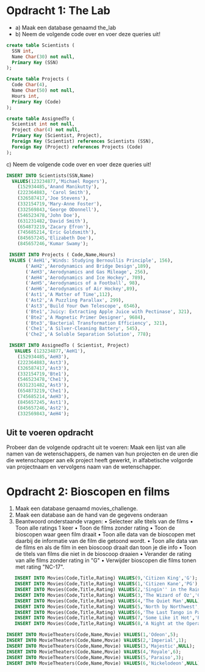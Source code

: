 # Opdracht 1: The Lab

- a) Maak een database genaamd the_lab
- b) Neem de volgende code over en voer deze queries uit!

```sql
create table Scientists (
  SSN int,
  Name Char(30) not null,
  Primary Key (SSN)
);

Create table Projects (
  Code Char(4),
  Name Char(50) not null,
  Hours int,
  Primary Key (Code)
);

create table AssignedTo (
  Scientist int not null,
  Project char(4) not null,
  Primary Key (Scientist, Project),
  Foreign Key (Scientist) references Scientists (SSN),
  Foreign Key (Project) references Projects (Code)
);
```

c) Neem de volgende code over en voer deze queries uit!

```sql
INSERT INTO Scientists(SSN,Name)
  VALUES(123234877,'Michael Rogers'),
    (152934485,'Anand Manikutty'),
    (222364883, 'Carol Smith'),
    (326587417,'Joe Stevens'),
    (332154719,'Mary-Anne Foster'),
    (332569843,'George ODonnell'),
    (546523478,'John Doe'),
    (631231482,'David Smith'),
    (654873219,'Zacary Efron'),
    (745685214,'Eric Goldsmith'),
    (845657245,'Elizabeth Doe'),
    (845657246,'Kumar Swamy');

 INSERT INTO Projects ( Code,Name,Hours)
 VALUES ('AeH1','Winds: Studying Bernoullis Principle', 156),
       ('AeH2','Aerodynamics and Bridge Design',189),
       ('AeH3','Aerodynamics and Gas Mileage', 256),
       ('AeH4','Aerodynamics and Ice Hockey', 789),
       ('AeH5','Aerodynamics of a Football', 98),
       ('AeH6','Aerodynamics of Air Hockey',89),
       ('Ast1','A Matter of Time',112),
       ('Ast2','A Puzzling Parallax', 299),
       ('Ast3','Build Your Own Telescope', 6546),
       ('Bte1','Juicy: Extracting Apple Juice with Pectinase', 321),
       ('Bte2','A Magnetic Primer Designer', 9684),
       ('Bte3','Bacterial Transformation Efficiency', 321),
       ('Che1','A Silver-Cleaning Battery', 545),
       ('Che2','A Soluble Separation Solution', 778);

 INSERT INTO AssignedTo ( Scientist, Project)
   VALUES (123234877,'AeH1'),
    (152934485,'AeH3'),
    (222364883,'Ast3'),
    (326587417,'Ast3'),
    (332154719,'Bte1'),
    (546523478,'Che1'),
    (631231482,'Ast3'),
    (654873219,'Che1'),
    (745685214,'AeH3'),
    (845657245,'Ast1'),
    (845657246,'Ast2'),
    (332569843,'AeH4');
```

## Uit te voeren opdracht

Probeer dan de volgende opdracht uit te voeren: Maak een lijst van alle namen van de wetenschappers, de namen van hun projecten en de uren die die wetenschapper aan elk project heeft gewerkt, in alfabetische volgorde van projectnaam en vervolgens naam van de wetenschapper.

# Opdracht 2: Bioscopen en films

1. Maak een database genaamd movies_challenge.
2. Maak een database aan de hand van de gegevens onderaan
3. Beantwoord onderstaande vragen:
   • Selecteer alle titels van de films
   • Toon alle ratings 1 keer
   • Toon de films zonder rating
   • Toon de bioscopen waar geen film draait
   • Toon alle data van de bioscopen met daarbij de informatie van de film die getoond wordt.
   • Toon alle data van de films en als de film in een bioscoop draait dan toon je die info
   • Toon de titels van films die niet in de bioscoop draaien
   • Verander de rating van alle films zonder rating in "G"
   • Verwijder bioscopen die films tonen met rating "NC-17".

```sql
   INSERT INTO Movies(Code,Title,Rating) VALUES(9,'Citizen King','G');
   INSERT INTO Movies(Code,Title,Rating) VALUES(1,'Citizen Kane','PG');
   INSERT INTO Movies(Code,Title,Rating) VALUES(2,'Singin'' in the Rain','G');
   INSERT INTO Movies(Code,Title,Rating) VALUES(3,'The Wizard of Oz','G');
   INSERT INTO Movies(Code,Title,Rating) VALUES(4,'The Quiet Man',NULL);
   INSERT INTO Movies(Code,Title,Rating) VALUES(5,'North by Northwest',NULL);
   INSERT INTO Movies(Code,Title,Rating) VALUES(6,'The Last Tango in Paris','NC-17');
   INSERT INTO Movies(Code,Title,Rating) VALUES(7,'Some Like it Hot','PG-13');
   INSERT INTO Movies(Code,Title,Rating) VALUES(8,'A Night at the Opera',NULL);

INSERT INTO MovieTheaters(Code,Name,Movie) VALUES(1,'Odeon',5);
INSERT INTO MovieTheaters(Code,Name,Movie) VALUES(2,'Imperial',1);
INSERT INTO MovieTheaters(Code,Name,Movie) VALUES(3,'Majestic',NULL);
INSERT INTO MovieTheaters(Code,Name,Movie) VALUES(4,'Royale',6);
INSERT INTO MovieTheaters(Code,Name,Movie) VALUES(5,'Paraiso',3);
INSERT INTO MovieTheaters(Code,Name,Movie) VALUES(6,'Nickelodeon',NULL);
```
